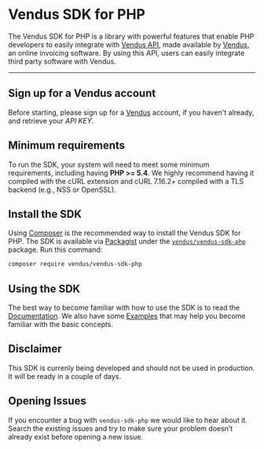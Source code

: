 # Vendus SDK for PHP

The Vendus SDK for PHP is a library with powerful features that enable PHP developers to easily integrate with [Vendus API](https://www.vendus.pt/ws/), made available by [Vendus](https://www.vendus.pt/), an online invoicing software. By using this API, users can easily integrate third party software with Vendus.

---

## Sign up for a Vendus account
Before starting, please sign up for a [Vendus](https://www.vendus.pt/) account, if you haven't already, and retrieve your *API KEY*.

## Minimum requirements
To run the SDK, your system will need to meet some minimum requirements, including having **PHP >= 5.4**.
We highly recommend having it compiled with the cURL extension and cURL 7.16.2+ compiled with a TLS backend (e.g., NSS or OpenSSL).

## Install the SDK
Using [Composer](http://getcomposer.org) is the recommended way to install the Vendus SDK for PHP. 
The SDK is available via [Packagist](http://packagist.org) under the [`vendus/vendus-sdk-php`](https://packagist.org/packages/vendus/vendus-sdk-php) package. 
Run this command:
```sh
composer require vendus/vendus-sdk-php
```

## Using the SDK
The best way to become familiar with how to use the SDK is to read the [Documentation](./docs/). We also have some [Examples](./docs/examples/) that may help you become familiar with the basic concepts.

## Disclaimer

This SDK is currenly being developed and should not be used in production. It will be ready in a couple of days.

## Opening Issues

If you encounter a bug with `vendus-sdk-php` we would like to hear about it. Search the existing issues and try to make sure your problem doesn’t already exist before opening a new issue.